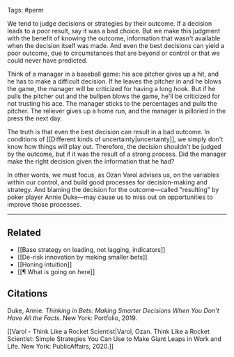 Tags: #perm 

We tend to judge decisions or strategies by their outcome. If a decision leads to a poor result, say it was a bad choice. But we make this judgment with the benefit of knowing the outcome, information that wasn't available when the decision itself was made. And even the best decisions can yield a poor outcome, due to circumstances that are beyond or control or that we could never have predicted. 

Think of a manager in a baseball game: his ace pitcher gives up a hit, and he has to make a difficult decision. If he leaves the pitcher in and he blows the game, the manager will be criticized for having a long hook. But if he pulls the pitcher out and the bullpen blows the game, he'll be criticized for not trusting his ace. The manager sticks to the percentages and pulls the pitcher. The reliever gives up a home run, and the manager is pilloried in the press the next day. 

The truth is that even the best decision can result in a bad outcome. In conditions of [[Different kinds of uncertainty|uncertainty]], we simply don't know how things will play out. Therefore, the decision shouldn't be judged by the outcome, but if it was the result of a strong process. Did the manager make the right decision given the information that he had? 

In other words, we must focus, as Ozan Varol advises us, on the variables within our control, and build good processes for decision-making and strategy. And blaming the decision for the outcome—called "resulting" by poker player Annie Duke—may cause us to miss out on opportunities to improve those processes.

---
## Related
- [[Base strategy on leading, not lagging, indicators]]
- [[De-risk innovation by making smaller bets]]
- [[Honing intuition]]
- [[¶ What is going on here]]

## Citations
Duke, Annie. *Thinking in Bets: Making Smarter Decisions When You Don’t Have All the Facts*. New York: Portfolio, 2019.

[[Varol - Think Like a Rocket Scientist|Varol, Ozan. Think Like a Rocket Scientist: Simple Strategies You Can Use to Make Giant Leaps in Work and Life. New York: PublicAffairs, 2020.]]